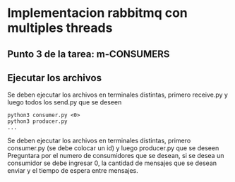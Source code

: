 # Implementacion rabbitmq con multiples threads

## Punto 3 de la tarea: m-CONSUMERS

## Ejecutar los archivos

Se deben ejecutar los archivos en terminales distintas, primero receive.py y luego todos los send.py que se deseen

```
python3 consumer.py <0>
python3 producer.py
...
```
Se deben ejecutar los archivos en terminales distintas, primero consumer.py (se debe colocar un id) y luego producer.py que se deseen
Preguntara por el numero de consumidores que se desean, si se desea un consumidor se debe ingresar 0, la cantidad
de mensajes que se desean enviar y el tiempo de espera entre mensajes.